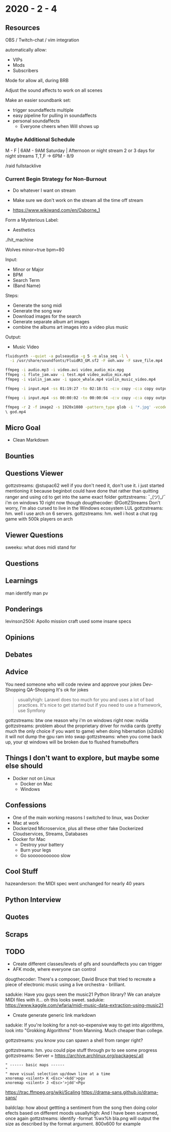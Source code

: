 # 2020 - 2 - 4

## Resources

OBS / Twitch-chat / vim integration

automatically allow:

- VIPs
- Mods
- Subscribers

Mode for allow all, during BRB

Adjust the sound affects to work on all scenes

Make an easier soundbank set:

- trigger soundaffects multiple
- easy pipeline for pulling in soundaffects
- personal soundaffects
  - Everyone cheers when Will shows up

### Maybe Additional Schedule

M - F | 6AM - 9AM
Saturday | Afternoon or night stream
2 or 3 days for night streams
T,T,F -> 6PM - 8/9

/raid fullstacklive

### Current Begin Strategy for Non-Burnout

- Do whatever I want on stream
- Make sure we don't work on the stream all the time off stream

- <https://www.wikiwand.com/en/Osborne_1>

Form a Mysterious Label:

- Aesthetics

./hit_machine

Wolves
minor=true
bpm=80

Input:

- Minor or Major
- BPM
- Search Term
- (Band Name)

Steps:

- Generate the song midi
- Generate the song wav
- Download images for the search
- Generate separate album art images
- combine the albums art images into a video plus music

Output:

- Music Video

```bash
fluidsynth --quiet -a pulseaudio -g 5 -m alsa_seq -l \
  -i /usr/share/soundfonts/FluidR3_GM.sf2 -F ooh.wav -F save_file.mp4

ffmpeg -i audio.mp3 -i video.avi video_audio_mix.mpg
ffmpeg -i flute_jam.wav -i test.mp4 video_audio_mix.mp4
ffmpeg -i violin_jam.wav -i space_whale.mp4 violin_music_video.mp4

ffmpeg -i input.mp4 -ss 01:19:27 -to 02:18:51 -c:v copy -c:a copy output.mp4

ffmpeg -i input.mp4 -ss 00:00:02 -to 00:00:04 -c:v copy -c:a copy output.mp4

ffmpeg -r 2 -f image2 -s 1920x1080 -pattern_type glob -i '*.jpg' -vcodec libx264
\ god.mp4
```

## Micro Goal

- Clean Markdown

## Bounties

## Questions Viewer

gottzstreams: @stupac62 well if you don't need it, don't use it. i just started
mentioning it because beginbot could have done that rather than quitting ranger
and using cd to get into the same exact folder gottzstreams: ¯\_(ツ)_/¯ i'm on
windows 10 right now though dougthecoder: @GottZStreams Don't worry, I'm also
cursed to live in the Windows ecosystem LUL gottzstreams: hm. well i use arch on
6 servers.  gottzstreams: hm. well i host a chat rpg game with 500k players on
arch

## Viewer Questions

sweeku: what does midi stand for

## Questions

## Learnings

man identify
man pv

## Ponderings

levinson2504: Apollo mission craft used some insane specs

## Opinions

## Debates

## Advice

You need someone who will code review and approve your jokes
Dev-Shopping
QA-Shopping
It's ok for jokes

> usuallyhigh: Laravel does too much for you and uses a lot of bad practices.
> It's nice to get started but if you need to use a framework, use Symfony

gottzstreams: btw one reason why i'm on windows right now: nvidia gottzstreams:
problem about the proprietary driver for nvidia cards (pretty much the only
choice if you want to game) when doing hibernation (s2disk) it will not dump the
gpu ram into swap gottzstreams: when you come back up, your qt windows will be
broken due to flushed framebuffers

## Things I don't want to explore, but maybe some else should

- Docker not on Linux
  - Docker on Mac
  - Windows

## Confessions

- One of the main working reasons I switched to linux, was Docker
- Mac at work
- Dockerized Microservice, plus all these other fake Dockerized Cloudservices,
  Streams, Databases
- Docker for Mac
  - Destroy your battery
  - Burn your legs
  - Go sooooooooooo slow

## Cool Stuff

hazeanderson: the MIDI spec went unchanged for nearly 40 years

## Python Interview

## Quotes

## Scraps

## TODO

- Create different classes/levels of gifs and soundaffects you can trigger
- AFK mode, where everyone can control

dougthecoder: There's a composer, David Bruce that tried to recreate a piece of
electronic music using a live orchestra - brilliant.

sadukie: Have you guys seen the music21 Python library? We can analyze MIDI
files with it... oh this looks sweet.
sadukie: <https://www.kaggle.com/wfaria/midi-music-data-extraction-using-music21>

- Create generate generic link markdown

sadukie: If you're looking for a not-so-expensive way to get into algorithms,
look into "Grokking Algorithms" from Manning. Much cheaper than college.

gottzstreams: you know you can spawn a shell from ranger right?

gottzstreams: hm. you could pipe stuff through pv to see some progress
gottzstreams: Server = <https://archive.archlinux.org/packages/.all>

```vimrc
" ------ basic maps ------
"
" move visual selection up/down line at a time
xnoremap <silent> K <Esc>'<kdd'>pgv
xnoremap <silent> J <Esc>'>jdd'<Pgv
```

<https://trac.ffmpeg.org/wiki/Scaling>
<https://drama-sans.github.io/drama-sans/>

baldclap: how about gettting a sentiment from the song then doing color efects
based on different moods
usuallyhigh: And I have been scammed, once again
gottzstreams: identify -format %wx%h bla.png will output the size as described
by the format argument. 800x600 for example
